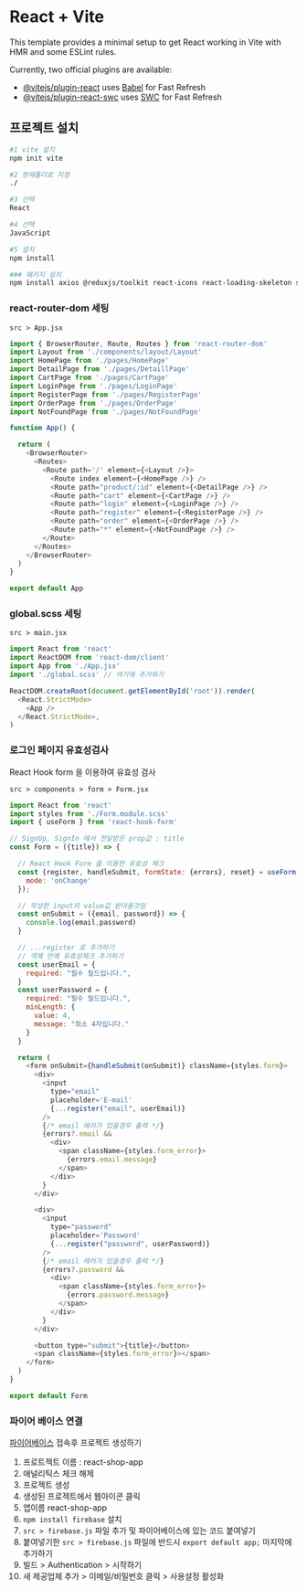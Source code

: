 # React + Vite

This template provides a minimal setup to get React working in Vite with HMR and some ESLint rules.

Currently, two official plugins are available:

- [@vitejs/plugin-react](https://github.com/vitejs/vite-plugin-react/blob/main/packages/plugin-react/README.md) uses [Babel](https://babeljs.io/) for Fast Refresh
- [@vitejs/plugin-react-swc](https://github.com/vitejs/vite-plugin-react-swc) uses [SWC](https://swc.rs/) for Fast Refresh

## 프로젝트 설치
```bash
#1 vite 설치
npm init vite

#2 현재폴더로 지정
./

#3 선택
React 

#4 선택
JavaScript

#5 설치
npm install

### 패키지 설치
npm install axios @reduxjs/toolkit react-icons react-loading-skeleton sass react-router-dom react-hook-form firebase

```

### react-router-dom 세팅
`src > App.jsx `

``` javascript
import { BrowserRouter, Route, Routes } from 'react-router-dom'
import Layout from './components/layout/Layout'
import HomePage from './pages/HomePage'
import DetailPage from './pages/DetaillPage'
import CartPage from './pages/CartPage'
import LoginPage from './pages/LoginPage'
import RegisterPage from './pages/RegisterPage'
import OrderPage from './pages/OrderPage'
import NotFoundPage from './pages/NotFoundPage'

function App() {

  return (
    <BrowserRouter>
      <Routes>
        <Route path='/' element={<Layout />}>
          <Route index element={<HomePage />} />
          <Route path="product/:id" element={<DetailPage />} />
          <Route path="cart" element={<CartPage />} />
          <Route path="login" element={<LoginPage />} />
          <Route path="register" element={<RegisterPage />} />
          <Route path="order" element={<OrderPage />} />
          <Route path="*" element={<NotFoundPage />} />
        </Route>
      </Routes>
    </BrowserRouter>
  )
}

export default App
```

### global.scss 세팅
 
`src > main.jsx`
``` javascript
import React from 'react'
import ReactDOM from 'react-dom/client'
import App from './App.jsx'
import './global.scss' // 여기에 추가하기

ReactDOM.createRoot(document.getElementById('root')).render(
  <React.StrictMode>
    <App />
  </React.StrictMode>,
)
```

### 로그인 페이지 유효성검사

React Hook form 을 이용하여 유효성 검사

`src > components > form > Form.jsx`

``` javascript
import React from 'react'
import styles from './Form.module.scss'
import { useForm } from 'react-hook-form'

// SignUp, SignIn 에서 전달받은 prop값 : title
const Form = ({title}) => {

  // React Hook Form 을 이용한 유효성 체크
  const {register, handleSubmit, formState: {errors}, reset} = useForm({
    mode: 'onChange'
  });

  // 작성한 input의 value값 받아올것임
  const onSubmit = ({email, password}) => {
    console.log(email,password)
  }

  // ...register 로 추가하기
  // 객체 안에 유효성체크 추가하기
  const userEmail = {
    required: "필수 필드입니다.",
  }
  const userPassword = {
    required: "필수 필드입니다.",
    minLength: {
      value: 4,
      message: "최소 4자입니다."
    }
  }

  return (
    <form onSubmit={handleSubmit(onSubmit)} className={styles.form}>
      <div>
        <input 
          type="email" 
          placeholder='E-mail' 
          {...register("email", userEmail)}
        />
        {/* email 에러가 있을경우 출력 */}
        {errors?.email &&
          <div>
            <span className={styles.form_error}>
              {errors.email.message}
            </span>
          </div>
        }
      </div>

      <div>
        <input 
          type="password" 
          placeholder='Password'
          {...register("password", userPassword)}
        />
        {/* email 에러가 있을경우 출력 */}
        {errors?.password &&
          <div>
            <span className={styles.form_error}>
              {errors.password.message}
            </span>
          </div>
        }
      </div>

      <button type="submit">{title}</button>
      <span className={styles.form_error}></span>
    </form>
  )
}

export default Form
```

### 파이어 베이스 연결

[파이어베이스](https://firebase.google.com/?hl=ko) 접속후 프로젝트 생성하기

1. 프로트젝트 이름 : react-shop-app
2. 애널리틱스 체크 해제
3. 프로젝트 생성
4. 생성된 프로젝트에서 웹아이콘 클릭
5. 앱이름 react-shop-app
6. `npm install firebase` 설치
7. `src > firebase.js` 파일 추가 및 파이어베이스에 있는 코드 붙여넣기
8. 붙여넣기한 `src > firebase.js` 파일에 반드시 `export default app;` 마지막에 추가하기
9. 빌드 > Authentication > 시작하기
10. 새 제공업체 추가 > 이메일/비밀번호 클릭 > 사용설정 활성화


